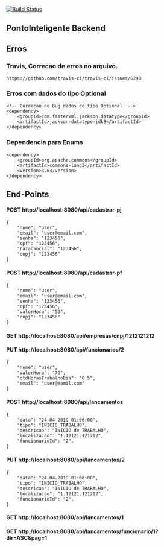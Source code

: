 
[![Build Status](https://travis-ci.org/SmythyCosta/pontointeligente_backend.svg?branch=master)](https://travis-ci.org/SmythyCosta/pontointeligente_backend)

## PontoInteligente Backend

## Erros 

### Travis, Correcao de erros no arquivo. 
	https://github.com/travis-ci/travis-ci/issues/6298

### Erros com dados do tipo Optional
	<!-- Correcao de Bug dados do tipo Optional  -->
	<dependency>
		<groupId>com.fasterxml.jackson.datatype</groupId>
		<artifactId>jackson-datatype-jdk8</artifactId>
	</dependency>
	
### Dependencia para Enums
	<dependency>
		<groupId>org.apache.commons</groupId>
		<artifactId>commons-lang3</artifactId>
		<version>3.6</version>
	</dependency>
	
## End-Points

#### POST http://localhost:8080/api/cadastrar-pj
	{
	    "nome": "user",
	    "email": "user@email.com",
	    "senha": "123456",
	    "cpf": "123456",
	    "razaoSocial": "123456",
	    "cnpj": "123456"
	}

#### POST http://localhost:8080/api/cadastrar-pf
	{
	    "nome": "user",
	    "email": "user@email.com",
	    "senha": "123456",
	    "cpf": "123456",
	    "valorHora": "50",
	    "cnpj": "123456"
	}
	
#### GET http://localhost:8080/api/empresas/cnpj/1212121212

#### PUT http://localhost:8080/api/funcionarios/2
	{
	    "nome": "user",
	    "valorHora": "70",
	    "qtdHorasTrabalhoDia": "8.5",   
	    "email": "user@eamil.com"
	}

#### POST http://localhost:8080/api/lancamentos
	{
	    "data": "24-04-2019 01:06:00",
	    "tipo": "INICIO_TRABALHO",
	    "descricao": "INICIO de TRABALHO",   
	    "localizacao": "1.12121.121212",
	    "funcionarioId": "2",
	}

#### PUT http://localhost:8080/api/lancamentos/2
	{
	    "data": "24-04-2019 01:06:00",
	    "tipo": "INICIO_TRABALHO",
	    "descricao": "INICIO de TRABALHO",   
	    "localizacao": "1.12121.121212",
	    "funcionarioId": "2",
	}
	
#### GET http://localhost:8080/api/lancamentos/1
#### GET http://localhost:8080/api/lancamentos/funcionario/1?dir=ASC&pag=1